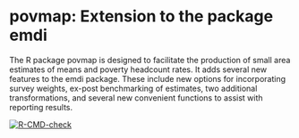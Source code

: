 # povmap: Extension to the package emdi

The R package povmap is designed to facilitate the production 
of small area estimates of means and poverty headcount rates. It adds several 
new features to the emdi package. These include new options for 
incorporating survey weights, ex-post benchmarking of estimates, two additional 
transformations, and several new convenient functions to assist with reporting 
results.

 <!-- badges: start -->
  [![R-CMD-check](https://github.com/SSA-Statistical-Team-Projects/povmap/actions/workflows/R-CMD-check.yaml/badge.svg)](https://github.com/SSA-Statistical-Team-Projects/povmap/actions/workflows/R-CMD-check.yaml)
  <!-- badges: end --> 
  
  #